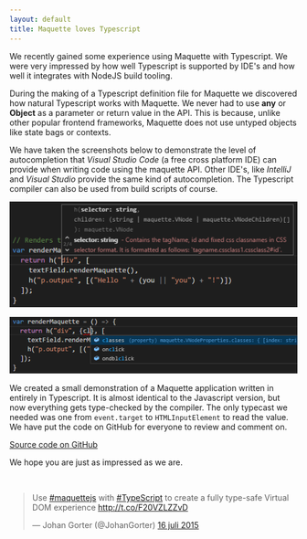 ```yaml
---
layout: default
title: Maquette loves Typescript
---
```


We recently gained some experience using Maquette with Typescript.
We were very impressed by how well Typescript is supported by IDE's
and how well it integrates with NodeJS build tooling.

During the making of a Typescript definition file for Maquette we discovered
how natural Typescript works with Maquette.
We never had to use **any** or **Object** as a parameter or return value in the API.
This is because, unlike other popular frontend frameworks, 
Maquette does not use untyped objects like state bags or contexts.

We have taken the screenshots below to demonstrate the level of autocompletion 
that *Visual Studio Code* (a free cross platform IDE) can provide when writing code using the maquette API.
Other IDE's, like *IntelliJ* and *Visual Studio* provide the same kind of autocompletion.
The Typescript compiler can also be used from build scripts of course.

![screenshot api](/img/api.png)

![screenshot properties](/img/properties.png)

We created a small demonstration of a Maquette application written in entirely in Typescript.
It is almost identical to the Javascript version, but now everything gets type-checked by the compiler.
The only typecast we needed was one from `event.target` to `HTMLInputElement` to read the value. 
We have put the code on GitHub for everyone to review and comment on.

<a href="https://github.com/AFASSoftware/maquette-demo-typescript" class="button">Source code on GitHub</a>

We hope you are just as impressed as we are.

<br />

<blockquote class="twitter-tweet" lang="nl"><p lang="en" dir="ltr">Use <a href="https://twitter.com/hashtag/maquettejs?src=hash">#maquettejs</a> with <a href="https://twitter.com/hashtag/TypeScript?src=hash">#TypeScript</a> to create a fully type-safe Virtual DOM experience <a href="http://t.co/F20VZLZZvD">http://t.co/F20VZLZZvD</a></p>&mdash; Johan Gorter (@JohanGorter) <a href="https://twitter.com/JohanGorter/status/621689864535306240">16 juli 2015</a></blockquote>
<script async src="//platform.twitter.com/widgets.js" charset="utf-8"></script>

